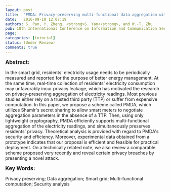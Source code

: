 ```yaml
---
layout: post
title:  "PMDA: Privacy-preserving multi-functional data aggregation without TTP in smart grid"
date:   2016-09-10 12:07:19
authors: S. Pan, Y. Zheng, <strong>S. Yan</strong>, and W.-T. Zhu
pub: 18th International Conference on Information and Communication Security (ICICS'16)
page:
categories: [tutorial]
status: (Under Review)
comments: true
---
```

<big><strong>Abstract:</strong></big><br>
<p>
In the smart grid, residents' electricity usage needs to be periodically measured and reported for the purpose 
of better energy management. At the same time, real-time collection of residents' electricity consumption may 
unfavorably incur privacy leakage, which has motivated the research on privacy-preserving aggregation of electricity 
readings. Most previous studies either rely on a trusted third party (TTP) or suffer from expensive computation. 
In this paper, we propose a scheme called PMDA, which utilizes Shamir's secret sharing to allow smart meters to 
negotiate aggregation parameters in the absence of a TTP. Then, using only lightweight cryptography, PMDA efficiently 
supports multi-functional aggregation of the electricity readings, and simultaneously preserves residents' privacy. 
Theoretical analysis is provided with regard to PMDA's security and efficiency. Moreover, experimental data obtained 
from a prototype indicates that our proposal is efficient and feasible for practical deployment. On a technically 
related note, we also review a comparable scheme proposed very recently and reveal certain privacy breaches by presenting a novel attack.
</p>

<big><strong>Key Words:</strong></big><br>
<p>Privacy preserving; Data aggregation; Smart grid; Multi-functional computation; Security analysis</p>